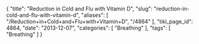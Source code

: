 {
    "title": "Reduction in Cold and Flu with Vitamin D",
    "slug": "reduction-in-cold-and-flu-with-vitamin-d",
    "aliases": [
        "/Reduction+in+Cold+and+Flu+with+Vitamin+D",
        "/4864"
    ],
    "tiki_page_id": 4864,
    "date": "2013-12-07",
    "categories": [
        "Breathing"
    ],
    "tags": [
        "Breathing"
    ]
}